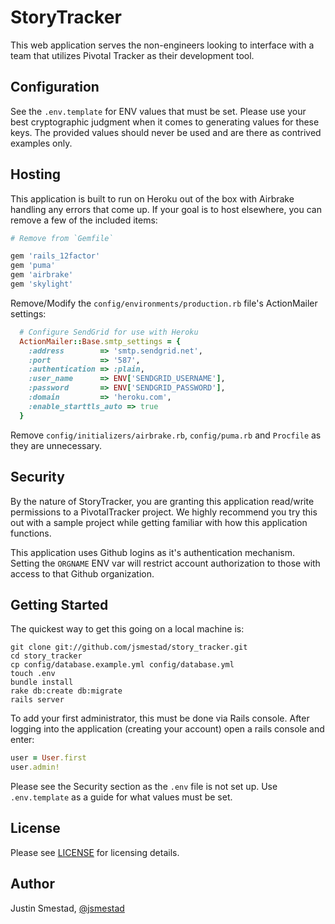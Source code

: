 # StoryTracker

This web application serves the non-engineers looking to interface with a team
that utilizes Pivotal Tracker as their development tool.


## Configuration

See the `.env.template` for ENV values that must be set. Please use your best
cryptographic judgment when it comes to generating values for these keys. The
provided values should never be used and are there as contrived examples only.

## Hosting

This application is built to run on Heroku out of the box with Airbrake
handling any errors that come up. If your goal is to host elsewhere, you can
remove a few of the included items:

```ruby
# Remove from `Gemfile`

gem 'rails_12factor'
gem 'puma'
gem 'airbrake'
gem 'skylight'
```

Remove/Modify the `config/environments/production.rb` file's ActionMailer
settings:

```ruby
  # Configure SendGrid for use with Heroku
  ActionMailer::Base.smtp_settings = {
    :address        => 'smtp.sendgrid.net',
    :port           => '587',
    :authentication => :plain,
    :user_name      => ENV['SENDGRID_USERNAME'],
    :password       => ENV['SENDGRID_PASSWORD'],
    :domain         => 'heroku.com',
    :enable_starttls_auto => true
  }
```

Remove `config/initializers/airbrake.rb`, `config/puma.rb` and `Procfile` as
they are unnecessary.

## Security

By the nature of StoryTracker, you are granting this application read/write
permissions to a PivotalTracker project. We highly recommend you try this out
with a sample project while getting familiar with how this application
functions.

This application uses Github logins as it's authentication mechanism. Setting
the `ORGNAME` ENV var will restrict account authorization to those with access
to that Github organization.

## Getting Started

The quickest way to get this going on a local machine is:

```
git clone git://github.com/jsmestad/story_tracker.git
cd story_tracker
cp config/database.example.yml config/database.yml
touch .env
bundle install
rake db:create db:migrate
rails server
```

To add your first administrator, this must be done via Rails console. After
logging into the application (creating your account) open a rails console and
enter:

```ruby
user = User.first
user.admin!
```

Please see the Security section as the `.env` file is not set up. Use
`.env.template` as a guide for what values must be set.

## License

Please see [LICENSE](https://github.com/jsmestad/story_tracker/blob/master/LICENSE) for
licensing details.

## Author

Justin Smestad, [@jsmestad](https://twitter.com/jsmestad)

